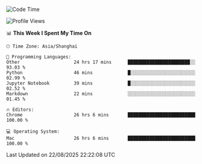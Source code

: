 <!--START_SECTION:waka-->
![Code Time](http://img.shields.io/badge/Code%20Time-4%2C376%20hrs%2045%20mins-blue)

![Profile Views](http://img.shields.io/badge/Profile%20Views-0-blue)

📊 **This Week I Spent My Time On** 

```text
🕑︎ Time Zone: Asia/Shanghai

💬 Programming Languages: 
Other                    24 hrs 17 mins      ███████████████████████░░   93.03 % 
Python                   46 mins             █░░░░░░░░░░░░░░░░░░░░░░░░   02.99 % 
Jupyter Notebook         39 mins             █░░░░░░░░░░░░░░░░░░░░░░░░   02.52 % 
Markdown                 22 mins             ░░░░░░░░░░░░░░░░░░░░░░░░░   01.45 % 

🔥 Editors: 
Chrome                   26 hrs 6 mins       █████████████████████████   100.00 % 

💻 Operating System: 
Mac                      26 hrs 6 mins       █████████████████████████   100.00 % 
```


 Last Updated on 22/08/2025 22:22:08 UTC
<!--END_SECTION:waka-->